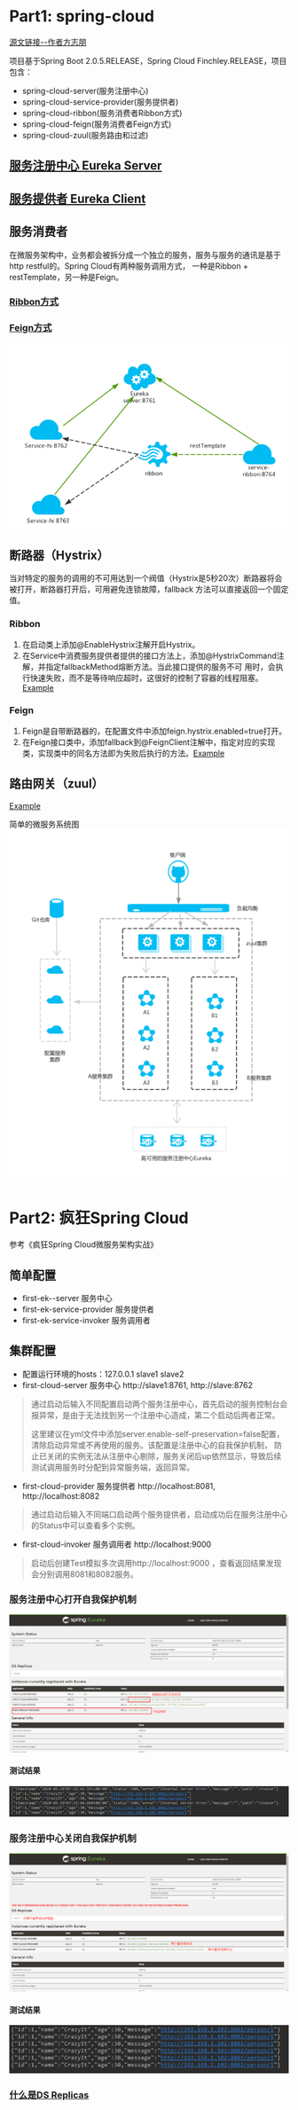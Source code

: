 # Part1: spring-cloud
[源文链接--作者方志朋](https://blog.csdn.net/forezp/article/details/70148833/)

项目基于Spring Boot 2.0.5.RELEASE，Spring Cloud Finchley.RELEASE，项目包含：
* spring-cloud-server(服务注册中心)
* spring-cloud-service-provider(服务提供者)
* spring-cloud-ribbon(服务消费者Ribbon方式)
* spring-cloud-feign(服务消费者Feign方式)
* spring-cloud-zuul(服务路由和过滤)

## [服务注册中心 Eureka Server](https://github.com/zhuzilou/spring-cloud-learn/tree/master/spring-cloud-server)

## [服务提供者 Eureka Client](https://github.com/zhuzilou/spring-cloud-learn/tree/master/spring-cloud-service-provider)

## 服务消费者
在微服务架构中，业务都会被拆分成一个独立的服务，服务与服务的通讯是基于http restful的。Spring Cloud有两种服务调用方式，
一种是Ribbon + restTemplate，另一种是Feign。
### [Ribbon方式](https://github.com/zhuzilou/spring-cloud-learn/tree/master/spring-cloud-ribbon)

### [Feign方式](https://github.com/zhuzilou/spring-cloud-learn/tree/master/spring-cloud-feign)

![Ribbon方式系统图，Feign类似](https://github.com/zhuzilou/spring-cloud-learn/blob/master/doc/Ribbon%E7%89%88%E7%B3%BB%E7%BB%9F%E5%9B%BE.png)

## 断路器（Hystrix）
当对特定的服务的调用的不可用达到一个阀值（Hystrix是5秒20次）断路器将会被打开，断路器打开后，可用避免连锁故障，fallback
方法可以直接返回一个固定值。

### Ribbon
1. 在启动类上添加@EnableHystrix注解开启Hystrix。
2. 在Service中消费服务提供者提供的接口方法上，添加@HystrixCommand注解，并指定fallbackMethod熔断方法。当此接口提供的服务不可
用时，会执行快速失败，而不是等待响应超时，这很好的控制了容器的线程阻塞。[Example](https://github.com/zhuzilou/spring-cloud-learn/blob/master/spring-cloud-ribbon/src/main/java/com/dxinfor/common/springcloudribbon/service/HelloService.java)

### Feign
1. Feign是自带断路器的，在配置文件中添加feign.hystrix.enabled=true打开。
2. 在Feign接口类中，添加fallback到@FeignClient注解中，指定对应的实现类，实现类中的同名方法即为失败后执行的方法。[Example](https://github.com/zhuzilou/spring-cloud-learn/blob/master/spring-cloud-feign/src/main/java/com/dxinfor/common/springcloudfeign/service/ScheduleServiceHiHystrix.java)

## 路由网关（zuul） 
[Example](https://github.com/zhuzilou/spring-cloud-learn/tree/master/spring-cloud-zuul)

简单的微服务系统图
![简单的微服务系统图](https://github.com/zhuzilou/spring-cloud-learn/blob/master/doc/%E7%AE%80%E5%8D%95%E7%9A%84%E5%BE%AE%E6%9C%8D%E5%8A%A1%E7%B3%BB%E7%BB%9F%E5%9B%BE.png)

# Part2: 疯狂Spring Cloud
参考《疯狂Spring Cloud微服务架构实战》

## 简单配置
* first-ek--server 服务中心
* first-ek-service-provider 服务提供者
* first-ek-service-invoker 服务调用者

## 集群配置
* 配置运行环境的hosts：127.0.0.1 slave1 slave2
* first-cloud-server 服务中心 http://slave1:8761, http://slave:8762
>通过启动后输入不同配置启动两个服务注册中心，首先启动的服务控制台会报异常，是由于无法找到另一个注册中心造成，第二个启动后两者正常。
>
>这里建议在yml文件中添加server.enable-self-preservation=false配置，清除启动异常或不再使用的服务。该配置是注册中心的自我保护机制，
>防止已关闭的实例无法从注册中心剔除，服务关闭后up依然显示，导致后续测试调用服务时分配到异常服务端，返回异常。
* first-cloud-provider 服务提供者 http://localhost:8081, http://localhost:8082
>通过启动后输入不同端口启动两个服务提供者，启动成功后在服务注册中心的Status中可以查看多个实例。
* first-cloud-invoker 服务调用者 http://localhost:9000
>启动后创建Test模拟多次调用http://localhost:9000 ，查看返回结果发现会分别调用8081和8082服务。

### 服务注册中心打开自我保护机制
![服务注册中心](https://github.com/zhuzilou/spring-cloud-learn/blob/master/first-cloud-server/src/main/resources/2.%20%E6%9C%8D%E5%8A%A1%E6%B3%A8%E5%86%8C%E4%B8%AD%E5%BF%83-%E6%89%93%E5%BC%80%E8%87%AA%E6%88%91%E4%BF%9D%E6%8A%A4%E6%9C%BA%E5%88%B6.png)
#### 测试结果
![测试结果](https://github.com/zhuzilou/spring-cloud-learn/blob/master/first-cloud-server/src/main/resources/2.%20%E8%B0%83%E7%94%A8%E6%9C%8D%E5%8A%A1%E7%BB%93%E6%9E%9C-%E9%83%A8%E5%88%86%E6%9C%8D%E5%8A%A1%E6%8F%90%E4%BE%9B%E8%80%85%E5%BC%82%E5%B8%B8.png)
### 服务注册中心关闭自我保护机制
![服务注册中心](https://github.com/zhuzilou/spring-cloud-learn/blob/master/first-cloud-server/src/main/resources/1.%20%E6%9C%8D%E5%8A%A1%E6%B3%A8%E5%86%8C%E4%B8%AD%E5%BF%83-%E5%85%B3%E9%97%AD%E8%87%AA%E6%88%91%E4%BF%9D%E6%8A%A4%E6%9C%BA%E5%88%B6.png)
#### 测试结果
![测试结果](https://github.com/zhuzilou/spring-cloud-learn/blob/master/first-cloud-server/src/main/resources/1.%20%E8%B0%83%E7%94%A8%E6%9C%8D%E5%8A%A1%E7%BB%93%E6%9E%9C-%E6%9C%8D%E5%8A%A1%E6%8F%90%E4%BE%9B%E8%80%85%E6%AD%A3%E5%B8%B8.png)
### [什么是DS Replicas](https://blog.csdn.net/u012817635/article/details/80189579)